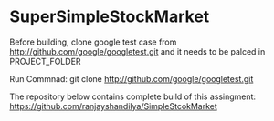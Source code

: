 # SuperSimpleStockMarket

Before building, clone google test case from http://github.com/google/googletest.git and it needs to be palced in PROJECT_FOLDER

Run Commnad: git clone  http://github.com/google/googletest.git

The repository below contains complete build of this assingment:
https://github.com/ranjayshandilya/SimpleStcokMarket

